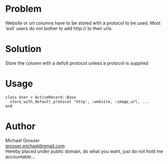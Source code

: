 Problem
=======
Website or url columns have to be stored with a protocol to be used.
Most 'evil' users do not bother to add http:// to their urls.

Solution
========
Store the column with a defult protocol unless a protocol is supplied

Usage
=====

    class User < ActiveRecord::Base
      store_with_default_protocol 'http', :website, :image_url, ...
    end

Author
======
Michael Grosser  
grosser.michael@gmail.com  
Hereby placed under public domain, do what you want, just do not hold me accountable...